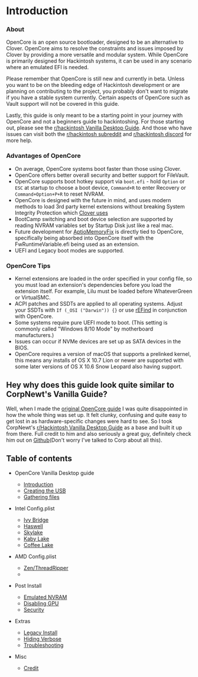 # Introduction

### About

OpenCore is an open source bootloader, designed to be an alternative to Clover. OpenCore aims to resolve the constraints and issues imposed by Clover by providing a more versatile and modular system. While OpenCore is primarily designed for Hackintosh systems, it can be used in any scenario where an emulated EFI is needed.

Please remember that OpenCore is still new and currently in beta. Unless you want to be on the bleeding edge of Hackintosh development or are planning on contributing to the project, you probably don't want to migrate if you have a stable system currently. Certain aspects of OpenCore such as Vault support will not be covered in this guide.

Lastly, this guide is only meant to be a starting point in your journey with OpenCore and not a beginners guide to hackintoshing. For those starting out, please see the [r/hackintosh Vanilla Desktop Guide](https://hackintosh.gitbook.io/-r-hackintosh-vanilla-desktop-guide/). And those who have issues can visit both the [r/hackintosh subreddit](https://www.reddit.com/r/hackintosh/) and [r/hackintosh discord](https://discord.gg/u8V7N5C) for more help.

### Advantages of OpenCore

* On average, OpenCore systems boot faster than those using Clover.
* OpenCore offers better overall security and better support for FileVault.
* OpenCore supports boot hotkey support via `boot.efi` - hold `Option` or `ESC` at startup to choose a boot device, `Command+R` to enter Recovery or `Command+Option+P+R` to reset NVRAM.
* OpenCore is designed with the future in mind, and uses modern methods to load 3rd party kernel extensions without breaking System Integrity Protection which [Clover uses](https://sourceforge.net/p/cloverefiboot/code/HEAD/tree/rEFIt_UEFI/Platform/kext_inject.c#l663)
* BootCamp switching and boot device selection are supported by reading NVRAM variables set by Startup Disk just like a real mac.
* Future development for [AptioMemoryFix](https://github.com/acidanthera/AptioFixPkg) is directly tied to OpenCore, specifically being absorbed into OpenCore itself with the FwRuntimeVariable.efi being used as an extension.
* UEFI and Legacy boot modes are supported.

### OpenCore Tips

* Kernel extensions are loaded in the order specified in your config file, so you must load an extension's dependencies before you load the extension itself. For example, Lilu must be loaded before WhateverGreen or VirtualSMC.
* ACPI patches and SSDTs are applied to all operating systems. Adjust your SSDTs with `If (_OSI ("Darwin")) {}` or use [rEFind](http://rodsbooks.com/refind/) in conjunction with OpenCore.
* Some systems require pure UEFI mode to boot. (This setting is commonly called "Windows 8/10 Mode" by motherboard manufacturers.)
* Issues can occur if NVMe devices are set up as SATA devices in the BIOS.
* OpenCore requires a version of macOS that supports a prelinked kernel, this means any installs of OS X 10.7 Lion or newer are supported with some later versions of OS X 10.6 Snow Leopard also having support.

## Hey why does this guide look quite similar to CorpNewt's Vanilla Guide?

Well, when I made the [original OpenCore guide](https://github.com/khronokernel/Getting-Started-With-OpenCore) I was quite disappointed in how the whole thing was set up. It felt clunky, confusing and quite easy to get lost in as hardware-specific changes were hard to see. So I took CorpNewt's [r/Hackintosh Vanilla Desktop Guide](https://hackintosh.gitbook.io/-r-hackintosh-vanilla-desktop-guide/) as a base and built it up from there. Full credit to him and also seriously a great guy, definitely check him out on [Github](https://github.com/corpnewt)\(Don't worry I've talked to Corp about all this\).


## Table of contents

* OpenCore Vanilla Desktop guide

   * [Introduction](README.md)
   * [Creating the USB](creating-the-usb.md)
   * [Gathering files](kext.md)

* Intel Config.plist <a id="config.plist"></a>

   * [Ivy Bridge](config.plist/ivy-bridge.md)
   * [Haswell](config.plist/haswell.md)
   * [Skylake](config.plist/skylake.md)
   * [Kaby Lake](config.plist/kaby-lake.md)
   * [Coffee Lake](config.plist/coffee-lake.md)

* AMD Config.plist

   * [Zen/ThreadRipper](AMD-config.md)
   * []()

* Post Install

   * [Emulated NVRAM](post-install/nvram.md)
   * [Disabling GPU](post-install/spoof.md)
   * [Security](post-install/security.md)

* Extras

   * [Legacy Install](extras/legacy.md)
   * [Hiding Verbose](extras/verbose.md)
   * [Troubleshooting](extras/troubleshooting.md)

* Misc

   * [Credit](misc/credit.md)
